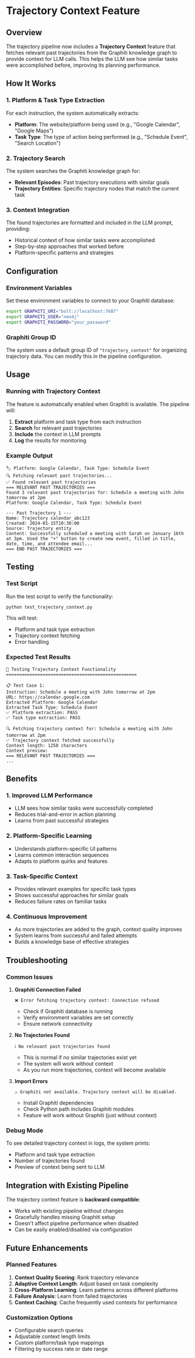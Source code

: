 # Trajectory Context Feature

## Overview

The trajectory pipeline now includes a **Trajectory Context** feature that fetches relevant past trajectories from the Graphiti knowledge graph to provide context for LLM calls. This helps the LLM see how similar tasks were accomplished before, improving its planning performance.

## How It Works

### 1. **Platform & Task Type Extraction**
For each instruction, the system automatically extracts:
- **Platform**: The website/platform being used (e.g., "Google Calendar", "Google Maps")
- **Task Type**: The type of action being performed (e.g., "Schedule Event", "Search Location")

### 2. **Trajectory Search**
The system searches the Graphiti knowledge graph for:
- **Relevant Episodes**: Past trajectory executions with similar goals
- **Trajectory Entities**: Specific trajectory nodes that match the current task

### 3. **Context Integration**
The found trajectories are formatted and included in the LLM prompt, providing:
- Historical context of how similar tasks were accomplished
- Step-by-step approaches that worked before
- Platform-specific patterns and strategies

## Configuration

### Environment Variables
Set these environment variables to connect to your Graphiti database:

```bash
export GRAPHITI_URI="bolt://localhost:7687"
export GRAPHITI_USER="neo4j"
export GRAPHITI_PASSWORD="your_password"
```

### Graphiti Group ID
The system uses a default group ID of `"trajectory_context"` for organizing trajectory data. You can modify this in the pipeline configuration.

## Usage

### Running with Trajectory Context
The feature is automatically enabled when Graphiti is available. The pipeline will:

1. **Extract** platform and task type from each instruction
2. **Search** for relevant past trajectories
3. **Include** the context in LLM prompts
4. **Log** the results for monitoring

### Example Output
```
🏷️ Platform: Google Calendar, Task Type: Schedule Event
🔍 Fetching relevant past trajectories...
✅ Found relevant past trajectories
=== RELEVANT PAST TRAJECTORIES ===
Found 3 relevant past trajectories for: Schedule a meeting with John tomorrow at 2pm
Platform: Google Calendar, Task Type: Schedule Event

--- Past Trajectory 1 ---
Name: Trajectory calendar_abc123
Created: 2024-01-15T10:30:00
Source: Trajectory entity
Content: Successfully scheduled a meeting with Sarah on January 16th at 3pm. Used the "+" button to create new event, filled in title, date, time, and attendee email...
=== END PAST TRAJECTORIES ===
```

## Testing

### Test Script
Run the test script to verify the functionality:

```bash
python test_trajectory_context.py
```

This will test:
- Platform and task type extraction
- Trajectory context fetching
- Error handling

### Expected Test Results
```
🧪 Testing Trajectory Context Functionality
==================================================

📋 Test Case 1:
Instruction: Schedule a meeting with John tomorrow at 2pm
URL: https://calendar.google.com
Extracted Platform: Google Calendar
Extracted Task Type: Schedule Event
✅ Platform extraction: PASS
✅ Task type extraction: PASS

🔍 Fetching trajectory context for: Schedule a meeting with John tomorrow at 2pm
✅ Trajectory context fetched successfully
Context length: 1250 characters
Context preview:
=== RELEVANT PAST TRAJECTORIES ===
...
```

## Benefits

### 1. **Improved LLM Performance**
- LLM sees how similar tasks were successfully completed
- Reduces trial-and-error in action planning
- Learns from past successful strategies

### 2. **Platform-Specific Learning**
- Understands platform-specific UI patterns
- Learns common interaction sequences
- Adapts to platform quirks and features

### 3. **Task-Specific Context**
- Provides relevant examples for specific task types
- Shows successful approaches for similar goals
- Reduces failure rates on familiar tasks

### 4. **Continuous Improvement**
- As more trajectories are added to the graph, context quality improves
- System learns from successful and failed attempts
- Builds a knowledge base of effective strategies

## Troubleshooting

### Common Issues

1. **Graphiti Connection Failed**
   ```
   ❌ Error fetching trajectory context: Connection refused
   ```
   - Check if Graphiti database is running
   - Verify environment variables are set correctly
   - Ensure network connectivity

2. **No Trajectories Found**
   ```
   ℹ️ No relevant past trajectories found
   ```
   - This is normal if no similar trajectories exist yet
   - The system will work without context
   - As you run more trajectories, context will become available

3. **Import Errors**
   ```
   ⚠️ Graphiti not available. Trajectory context will be disabled.
   ```
   - Install Graphiti dependencies
   - Check Python path includes Graphiti modules
   - Feature will work without Graphiti (just without context)

### Debug Mode
To see detailed trajectory context in logs, the system prints:
- Platform and task type extraction
- Number of trajectories found
- Preview of context being sent to LLM

## Integration with Existing Pipeline

The trajectory context feature is **backward compatible**:
- Works with existing pipeline without changes
- Gracefully handles missing Graphiti setup
- Doesn't affect pipeline performance when disabled
- Can be easily enabled/disabled via configuration

## Future Enhancements

### Planned Features
1. **Context Quality Scoring**: Rank trajectory relevance
2. **Adaptive Context Length**: Adjust based on task complexity
3. **Cross-Platform Learning**: Learn patterns across different platforms
4. **Failure Analysis**: Learn from failed trajectories
5. **Context Caching**: Cache frequently used contexts for performance

### Customization Options
- Configurable search queries
- Adjustable context length limits
- Custom platform/task type mappings
- Filtering by success rate or date range 